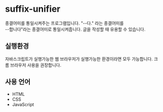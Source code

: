 # suffix-unifier

종결어미를 통일시켜주는 프로그램입니다. \"--다.\" 라는 종결어미를 \
--합니다\"라는 종결어미로 통일시켜줍니다. 글을 작성할 때 유용할 수 있습니다.

## 실행환경
자바스크립트가 실행가능한 웹 브라우저가 실행가능한 환경이라면 모두 가능합니다. 크롬 브라우저 사용을 권장합니다.

## 사용 언어
- HTML
- CSS
- JavaScript